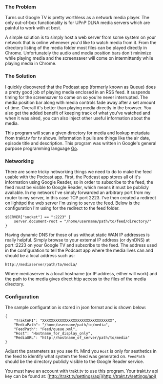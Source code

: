 ### The Problem
Turns out Google TV is pretty worthless as a network media player. The only out-of-box functionality is for UPnP DLNA media servers which are painful to work with at best.

A simple solution is to simply host a web server from some system on your network that is online whenever you'd like to watch media from it. From the directory listing of the media folder most files can be played directly in Chrome. Unfortunately the audio and media position bars don't minimize while playing media and the screensaver will come on intermittently while playing media in Chrome.

### The Solution
I quickly discovered that the Podcast app (formerly known as Queue) does a pretty good job of playing media enclosed in an RSS feed. It suspends timing for the screensaver to come on so you're never interrupted. The media position bar along with media controls fade away after a set amount of time. Overall it's better than playing media directly in the browser. You also get the added benefit of keeping track of what you've watched and when it was aired, you can also inject other useful information about the media.

This program will scan a given directory for media and lookup metadata from trakt.tv for tv shows. Information it pulls are things like the air date, episode title and description. This program was written in Google's general purpose programming language [Go](http://golang.org/).

### Networking

There are some tricky networking things we need to do to make the feed usable with the Podcast app. First, the Podcast app stores all of it's information using Google Reader, so in order to subscribe to the feed, the feed must be visible to Google Reader, which means it must be publicly available. In my network I've simply forwarded an arbitrary port from my router to my server, in this case TCP port 2223. I've then created a redirect on lighttpd the web server I'm using to serve the feed. Below is the configuration I'm using for the redirect to the feed folder.

	$SERVER["socket"] == ":2223" {
		server.document-root = "/home/username/path/to/feed/directory/"
	}

Having dynamic DNS for those of us without static WAN IP addresses is really helpful. Simply browse to your external IP address (or dynDNS) at port :2223 on your Google TV and subscribe to the feed. The address used in the configuration to tell the Podcast app where the media lives can and should be a local address such as:

	http://mediaserver/path/to/media/

Where mediaserver is a local hostname (or IP address, either will work) and the path to the media gives direct http access to the files of the media directory.

### Configuration
The sample configuration is stored in json format and is shown below:

	{
		"TraktAPI": "XXXXXXXXXXXXXXXXXXXXXXXXXXXXXXXX",
		"MediaPath": "/home/username/path/to/media",
		"FeedPath": "Feed/queue.xml",
		"Host": "Hostname_for_display_only",
		"MediaURL": "http://hostname_of_server/path/to/media"
	}

Adjust the parameters as you see fit. Mind you `Host` is only for aesthetics in the feed to identify what system the feed was generated on. `FeedPath` should be the directory publicly visible to the Google Reader service.

You must have an account with trakt.tv to use this program. Your trakt.tv api key can be found at: [http://trakt.tv/settings/api](http://trakt.tv/settings/api)